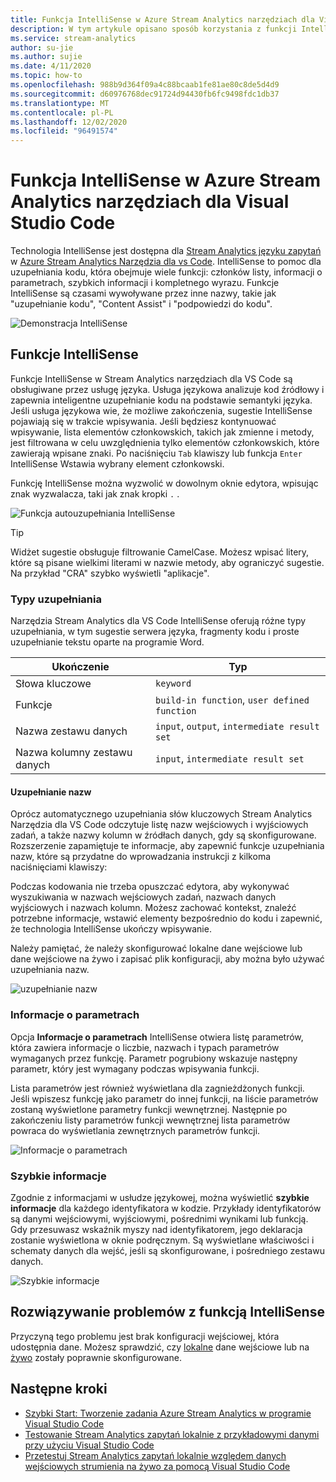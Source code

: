 ```yaml
---
title: Funkcja IntelliSense w Azure Stream Analytics narzędziach dla Visual Studio Code
description: W tym artykule opisano sposób korzystania z funkcji IntelliSense w Azure Stream Analytics narzędziach dla Visual Studio Code.
ms.service: stream-analytics
author: su-jie
ms.author: sujie
ms.date: 4/11/2020
ms.topic: how-to
ms.openlocfilehash: 988b9d364f09a4c88bcaab1fe81ae80c8de5d4d9
ms.sourcegitcommit: d60976768dec91724d94430fb6fc9498fdc1db37
ms.translationtype: MT
ms.contentlocale: pl-PL
ms.lasthandoff: 12/02/2020
ms.locfileid: "96491574"
---
```

# <a name="intellisense-in-azure-stream-analytics-tools-for-visual-studio-code"></a>Funkcja IntelliSense w Azure Stream Analytics narzędziach dla Visual Studio Code

Technologia IntelliSense jest dostępna dla [Stream Analytics języku zapytań](/stream-analytics-query/stream-analytics-query-language-reference?bc=https%253a%2f%2fdocs.microsoft.com%2fazure%2fbread%2ftoc.json&toc=https%253a%2f%2fdocs.microsoft.com%2fazure%2fstream-analytics%2ftoc.json) w [Azure Stream Analytics Narzędzia dla vs Code](https://marketplace.visualstudio.com/items?itemName=ms-bigdatatools.vscode-asa&ssr=false#overview). IntelliSense to pomoc dla uzupełniania kodu, która obejmuje wiele funkcji: członków listy, informacji o parametrach, szybkich informacji i kompletnego wyrazu. Funkcje IntelliSense są czasami wywoływane przez inne nazwy, takie jak "uzupełnianie kodu", "Content Assist" i "podpowiedzi do kodu".

![Demonstracja IntelliSense](./media/vs-code-intellisense/intellisense.gif)

## <a name="intellisense-features"></a>Funkcje IntelliSense

Funkcje IntelliSense w Stream Analytics narzędziach dla VS Code są obsługiwane przez usługę języka. Usługa językowa analizuje kod źródłowy i zapewnia inteligentne uzupełnianie kodu na podstawie semantyki języka. Jeśli usługa językowa wie, że możliwe zakończenia, sugestie IntelliSense pojawiają się w trakcie wpisywania. Jeśli będziesz kontynuować wpisywanie, lista elementów członkowskich, takich jak zmienne i metody, jest filtrowana w celu uwzględnienia tylko elementów członkowskich, które zawierają wpisane znaki. Po naciśnięciu `Tab` klawiszy lub funkcja `Enter` IntelliSense Wstawia wybrany element członkowski.

Funkcję IntelliSense można wyzwolić w dowolnym oknie edytora, wpisując znak wyzwalacza, taki jak znak kropki `.` .

![Funkcja autouzupełniania IntelliSense](./media/vs-code-intellisense/auto-completion.gif)

> [!TIP]
> Widżet sugestie obsługuje filtrowanie CamelCase. Możesz wpisać litery, które są pisane wielkimi literami w nazwie metody, aby ograniczyć sugestie. Na przykład "CRA" szybko wyświetli "aplikacje".

### <a name="types-of-completions"></a>Typy uzupełniania

Narzędzia Stream Analytics dla VS Code IntelliSense oferują różne typy uzupełniania, w tym sugestie serwera języka, fragmenty kodu i proste uzupełnianie tekstu oparte na programie Word.

|Ukończenie     |  Typ       |
| ----- | ------- |
| Słowa kluczowe | `keyword`
| Funkcje | `build-in function`, `user defined function`  |
| Nazwa zestawu danych| `input`, `output`, `intermediate result set`|
| Nazwa kolumny zestawu danych|`input`, `intermediate result set`|

#### <a name="name-completion"></a>Uzupełnianie nazw

Oprócz automatycznego uzupełniania słów kluczowych Stream Analytics Narzędzia dla VS Code odczytuje listę nazw wejściowych i wyjściowych zadań, a także nazwy kolumn w źródłach danych, gdy są skonfigurowane. Rozszerzenie zapamiętuje te informacje, aby zapewnić funkcje uzupełniania nazw, które są przydatne do wprowadzania instrukcji z kilkoma naciśnięciami klawiszy:

Podczas kodowania nie trzeba opuszczać edytora, aby wykonywać wyszukiwania w nazwach wejściowych zadań, nazwach danych wyjściowych i nazwach kolumn. Możesz zachować kontekst, znaleźć potrzebne informacje, wstawić elementy bezpośrednio do kodu i zapewnić, że technologia IntelliSense ukończy wpisywanie.

Należy pamiętać, że należy skonfigurować lokalne dane wejściowe lub dane wejściowe na żywo i zapisać plik konfiguracji, aby można było używać uzupełniania nazw.

![uzupełnianie nazw](./media/vs-code-intellisense/name-completion.gif)

### <a name="parameter-info"></a>Informacje o parametrach

Opcja **Informacje o parametrach** IntelliSense otwiera listę parametrów, która zawiera informacje o liczbie, nazwach i typach parametrów wymaganych przez funkcję. Parametr pogrubiony wskazuje następny parametr, który jest wymagany podczas wpisywania funkcji.

Lista parametrów jest również wyświetlana dla zagnieżdżonych funkcji. Jeśli wpiszesz funkcję jako parametr do innej funkcji, na liście parametrów zostaną wyświetlone parametry funkcji wewnętrznej. Następnie po zakończeniu listy parametrów funkcji wewnętrznej lista parametrów powraca do wyświetlania zewnętrznych parametrów funkcji.

![Informacje o parametrach](./media/vs-code-intellisense/parameter-info.gif)

### <a name="quick-info"></a>Szybkie informacje

Zgodnie z informacjami w usłudze językowej, można wyświetlić **szybkie informacje** dla każdego identyfikatora w kodzie. Przykłady identyfikatorów są danymi wejściowymi, wyjściowymi, pośrednimi wynikami lub funkcją. Gdy przesuwasz wskaźnik myszy nad identyfikatorem, jego deklaracja zostanie wyświetlona w oknie podręcznym. Są wyświetlane właściwości i schematy danych dla wejść, jeśli są skonfigurowane, i pośredniego zestawu danych.

![Szybkie informacje](./media/vs-code-intellisense/quick-info.gif)

## <a name="troubleshoot-intellisense"></a>Rozwiązywanie problemów z funkcją IntelliSense

Przyczyną tego problemu jest brak konfiguracji wejściowej, która udostępnia dane. Możesz sprawdzić, czy [lokalne](visual-studio-code-local-run.md#define-a-local-input) dane wejściowe lub na [żywo](visual-studio-code-local-run-live-input.md#define-a-live-stream-input) zostały poprawnie skonfigurowane.

## <a name="next-steps"></a>Następne kroki

* [Szybki Start: Tworzenie zadania Azure Stream Analytics w programie Visual Studio Code](quick-create-visual-studio-code.md)
* [Testowanie Stream Analytics zapytań lokalnie z przykładowymi danymi przy użyciu Visual Studio Code](visual-studio-code-local-run.md)
* [Przetestuj Stream Analytics zapytań lokalnie względem danych wejściowych strumienia na żywo za pomocą Visual Studio Code](visual-studio-code-local-run-live-input.md)